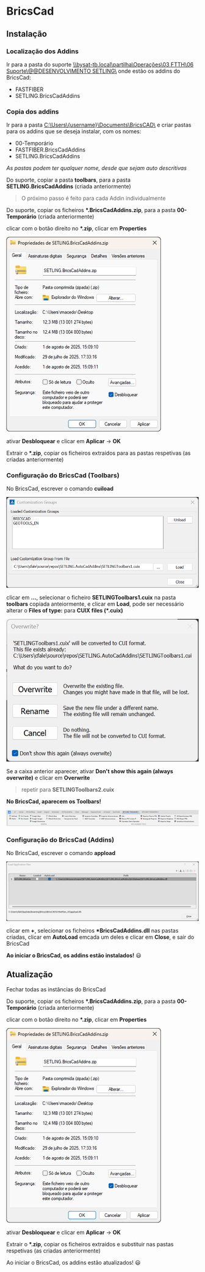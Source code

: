 # BricsCad

## Instalação

### Localização dos Addins

 Ir para a pasta do suporte [\\\bysat-tb.local\\partilha\\Operações\\03 FTTH\\06 Suporte\\@@DESENVOLVIMENTO SETLING\\](\ ":disabled") onde estão os addins do BricsCad:

- FASTFIBER
- SETLING.BricsCadAddins

### Copia dos addins

Ir para a pasta [C:\\Users\\{username}\\Documents\BricsCAD\\](\ ":disabled") e criar pastas para os addins que se deseja instalar, com os nomes:

- 00-Temporário
- FASTFIBER.BricsCadAddins
- SETLING.BricsCadAddins

*As pastas podem ter qualquer nome, desde que sejam auto descritivas*

Do suporte, copiar a pasta **toolbars**, para a pasta **SETLING.BricsCadAddins** (criada anteriormente)

> O próximo passo é feito para cada Addin individualmente

Do suporte, copiar os ficheiros **\*.BricsCadAddins.zip**, para a pasta **00-Temporário** (criada anteriormente)

clicar com o botão direito no **\*.zip**, clicar em **Properties**

![Properties](images/bricscad_1.png ':size=300')

ativar **Desbloquear** e clicar em **Aplicar** -> **OK**

Extrair o **\*.zip**, copiar os ficheiros extraidos para as pastas respetivas (as criadas anteriormente)

### Configuração do BricsCad (Toolbars)

No BricsCad, escrever o comando **cuiload**

![Toolbars](images/bricscad_2.png ':size=400')

clicar em **...**, selecionar o ficheiro **SETLINGToolbars1.cuix** na pasta **toolbars** copiada anteiormente, e clicar em **Load**, pode ser necessário alterar o **Files of type:** para **CUIX files (\*.cuix)**

![Toolbars](images/bricscad_3.png ':size=300')

Se a caixa anterior aparecer, ativar **Don't show this again (always overwrite)** e clicar em **Overwrite**

> repetir para **SETLINGToolbars2.cuix**

**No BricsCad, aparecem os Toolbars!**

![Toolbars](images/toolbars_2.png ':size=1000')

### Configuração do BricsCad (Addins)

No BricsCad, escrever o comando **appload**

![Addins](images/bricscad_4.png ':size=800')

clicar em **+**, selecionar os ficheiros **\*BricsCadAddins.dll** nas pastas criadas, clicar em **AutoLoad** emcada um deles e clicar em **Close**, e sair do BricsCad

**Ao iniciar o BricsCad, os addins estão instalados!** :smiley:

## Atualização

Fechar todas as instâncias do BricsCad

Do suporte, copiar os ficheiros **\*.BricsCadAddins.zip**, para a pasta **00-Temporário** (criada anteriormente)

clicar com o botão direito no **\*.zip**, clicar em **Properties**

![Properties](images/bricscad_1.png ':size=300')

ativar **Desbloquear** e clicar em **Aplicar** -> **OK**

Extrair o **\*.zip**, copiar os ficheiros extraidos e substituir nas pastas respetivas (as criadas anteriormente)

Ao iniciar o BricsCad, os addins estão atualizados! :smiley:
